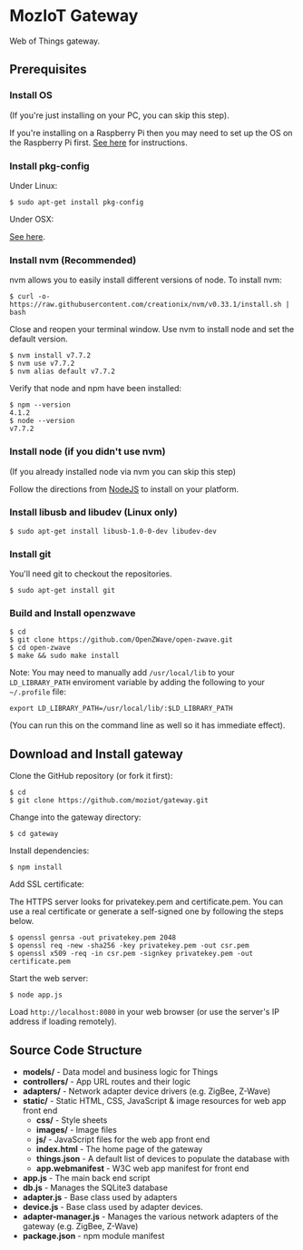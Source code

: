 # MozIoT Gateway
Web of Things gateway.

## Prerequisites

### Install OS

(If you're just installing on your PC, you can skip this step).

If you're installing on a Raspberry Pi then you may need to set up the OS on the Raspberry Pi first. [See here](https://github.com/moziot/wiki/wiki/Setting-up-Raspberry-Pi) for instructions.

### Install pkg-config

Under Linux:
```
$ sudo apt-get install pkg-config
```

Under OSX:

[See here](http://macappstore.org/pkg-config/).


### Install nvm (Recommended)

nvm allows you to easily install different versions of node. To install nvm:

```
$ curl -o- https://raw.githubusercontent.com/creationix/nvm/v0.33.1/install.sh | bash
```

Close and reopen your terminal window. Use nvm to install node and set the
default version.

```
$ nvm install v7.7.2
$ nvm use v7.7.2
$ nvm alias default v7.7.2
```

Verify that node and npm have been installed:
```
$ npm --version
4.1.2
$ node --version
v7.7.2
```

### Install node (if you didn't use nvm)

(If you already installed node via nvm you can skip this step)

Follow the directions from [NodeJS](https://nodejs.org) to install on your platform.

### Install libusb and libudev (Linux only)
```
$ sudo apt-get install libusb-1.0-0-dev libudev-dev
```

### Install git

You'll need git to checkout the repositories.

`$ sudo apt-get install git`

### Build and Install openzwave

```
$ cd
$ git clone https://github.com/OpenZWave/open-zwave.git
$ cd open-zwave
$ make && sudo make install
```

Note: You may need to manually add `/usr/local/lib` to your `LD_LIBRARY_PATH` enviroment variable by adding the following to your `~/.profile` file:

`export LD_LIBRARY_PATH=/usr/local/lib/:$LD_LIBRARY_PATH`

(You can run this on the command line as well so it has immediate effect).

## Download and Install gateway

Clone the GitHub repository (or fork it first):
```
$ cd
$ git clone https://github.com/moziot/gateway.git
```

Change into the gateway directory:

```
$ cd gateway
```

Install dependencies:

```
$ npm install
```

 Add SSL certificate:

 The HTTPS server looks for privatekey.pem and certificate.pem. You can use a real certificate or generate a self-signed one by following the steps below.

 ```
 $ openssl genrsa -out privatekey.pem 2048
 $ openssl req -new -sha256 -key privatekey.pem -out csr.pem
 $ openssl x509 -req -in csr.pem -signkey privatekey.pem -out certificate.pem
```

 Start the web server:

```
$ node app.js
```

Load ```http://localhost:8080``` in your web browser (or use the server's IP address if loading remotely).


## Source Code Structure

* **models/** - Data model and business logic for Things
* **controllers/** - App URL routes and their logic
* **adapters/** - Network adapter device drivers (e.g. ZigBee, Z-Wave)
* **static/** - Static HTML, CSS, JavaScript & image resources for web app front end
  * **css/** - Style sheets
  * **images/** - Image files
  * **js/** - JavaScript files for the web app front end
  * **index.html** - The home page of the gateway
  * **things.json** - A default list of devices to populate the database with
  * **app.webmanifest** - W3C web app manifest for front end
* **app.js** - The main back end script
* **db.js** - Manages the SQLite3 database
* **adapter.js** - Base class used by adapters
* **device.js** - Base class used by adapter devices.
* **adapter-manager.js** - Manages the various network adapters of the gateway (e.g. ZigBee, Z-Wave)
* **package.json** - npm module manifest
